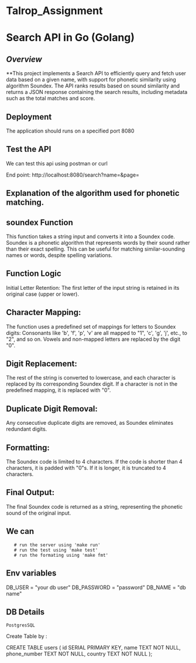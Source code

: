 # Talrop_Assignment
 

# Search API in Go (Golang)

 ## *Overview*

**This project implements a Search API to efficiently query and fetch user data based on a given name, with support for phonetic similarity using algorithm Soundex. The API ranks results based on sound similarity and returns a JSON response containing the search results, including metadata such as the total matches and score.

## Deployment
 The application should runs on a specified port 8080

 ## Test the API

 We can test this api using postman or curl 

 End point: http://localhost:8080/search?name=<name>&page=<page number>



## Explanation of the algorithm used for phonetic matching.

 ## soundex Function

This function takes a string input and converts it into a Soundex code.
 Soundex is a phonetic algorithm that represents words by their sound rather than their exact spelling. 
 This can be useful for matching similar-sounding names or words, despite spelling variations.

## Function Logic
Initial Letter Retention:
The first letter of the input string is retained in its original case (upper or lower).

## Character Mapping:
The function uses a predefined set of mappings for letters to Soundex digits:
Consonants like 'b', 'f', 'p', 'v' are all mapped to "1", 'c', 'g', 'j', etc., to "2", and so on.
Vowels and non-mapped letters are replaced by the digit "0".

## Digit Replacement:
The rest of the string is converted to lowercase, and each character is replaced by its corresponding Soundex digit. If a character is not in the predefined mapping, it is replaced with "0".

## Duplicate Digit Removal:
Any consecutive duplicate digits are removed, as Soundex eliminates redundant digits.

## Formatting:
The Soundex code is limited to 4 characters. If the code is shorter than 4 characters, it is padded with "0"s. If it is longer, it is truncated to 4 characters.

## Final Output:
The final Soundex code is returned as a string, representing the phonetic sound of the original input.

## We can 
       # run the server using 'make run'
       # run the test using 'make test'
       # run the formating using 'make fmt'

## Env variables 

DB_USER = "your db user"
DB_PASSWORD = "password"
DB_NAME = "db name"

## DB Details

    PostgresSQL

   Create Table by : 

   CREATE TABLE users (
    id SERIAL PRIMARY KEY,
    name TEXT NOT NULL,
    phone_number TEXT NOT NULL,
    country TEXT NOT NULL
    );
